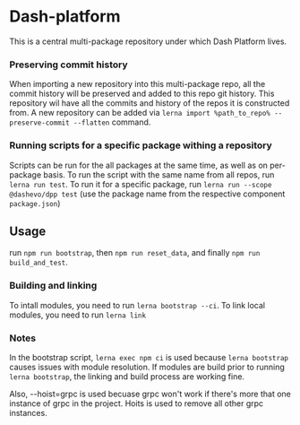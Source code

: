 # Dash-platform

This is a central multi-package repository under which Dash Platform lives.

### Preserving commit history

When importing a new repository into this multi-package repo, all the commit history will be preserved
and added to this repo git history. This repository wil have all the commits and history of the repos
it is constructed from. A new repository can be added via 
`lerna import %path_to_repo% --preserve-commit --flatten` command.

### Running scripts for a specific package withing a repository

Scripts can be run for the all packages at the same time, as well as on per-package basis. To run the 
script with the same name from all repos, run `lerna run test`. To run it for a specific package, 
run `lerna run --scope @dashevo/dpp test` (use the package name from the respective component `package.json`)

## Usage

run `npm run bootstrap`, then `npm run reset_data`, and finally `npm run build_and_test`.

### Building and linking

To intall modules, you need to run `lerna bootstrap --ci`. To link local modules, you need to run `lerna link`

### Notes

In the bootstrap script, `lerna exec npm ci` is used because `lerna bootstrap` causes issues with module resolution. 
If modules are build prior to running `lerna bootstrap`, the linking and build process are working fine.

Also, --hoist=grpc is used becuase grpc won't work if there's more that one instance of grpc in the project.
Hoits is used to remove all other grpc instances.